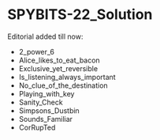 # SPYBITS-22_Solution


Editorial added till now:
* 2_power_6
* Alice_likes_to_eat_bacon
* Exclusive_yet_reversible
* Is_listening_always_important
* No_clue_of_the_destination
* Playing_with_key
* Sanity_Check
* Simpsons_Dustbin
* Sounds_Familiar
* CorRupTed
